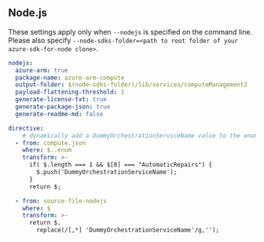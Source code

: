 ## Node.js

These settings apply only when `--nodejs` is specified on the command line.
Please also specify `--node-sdks-folder=<path to root folder of your azure-sdk-for-node clone>`.

``` yaml $(nodejs)
nodejs:
  azure-arm: true
  package-name: azure-arm-compute
  output-folder: $(node-sdks-folder)/lib/services/computeManagement2
  payload-flattening-threshold: 1
  generate-license-txt: true
  generate-package-json: true
  generate-readme-md: false

directive:
    # dynamically add a DummyOrchestrationServiceName value to the enum 
  - from: compute.json
    where: $..enum
    transform: >-
      if( $.length === 1 && $[0] === "AutomaticRepairs") { 
        $.push('DummyOrchestrationServiceName');
      }
      return $;

  - from: source-file-nodejs
    where: $ 
    transform: >-
      return $.
        replace(/[,*] 'DummyOrchestrationServiceName'/g,'');
```